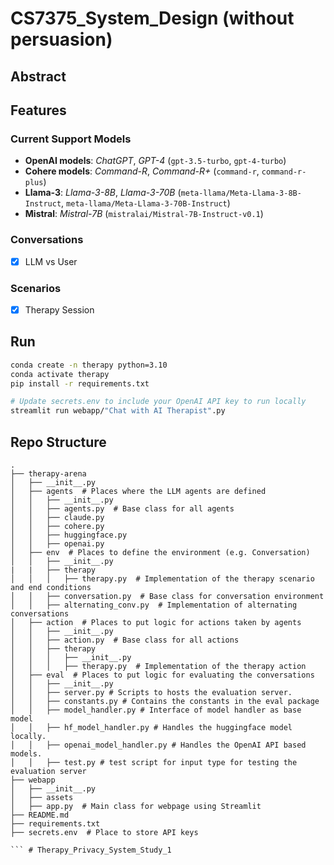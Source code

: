 # CS7375_System_Design (without persuasion)

## Abstract

## Features
### Current Support Models
- **OpenAI models**: *ChatGPT*, *GPT-4* (`gpt-3.5-turbo`, `gpt-4-turbo`)
- **Cohere models**: *Command-R*, *Command-R+* (`command-r`, `command-r-plus`)
- **Llama-3**: *Llama-3-8B*, *Llama-3-70B* (`meta-llama/Meta-Llama-3-8B-Instruct`, `meta-llama/Meta-Llama-3-70B-Instruct`)
- **Mistral**: *Mistral-7B* (`mistralai/Mistral-7B-Instruct-v0.1`)

### Conversations
- [X] LLM vs User

### Scenarios
- [X] Therapy Session


## Run
```bash
conda create -n therapy python=3.10
conda activate therapy
pip install -r requirements.txt

# Update secrets.env to include your OpenAI API key to run locally
streamlit run webapp/"Chat with AI Therapist".py
```


## Repo Structure
```
.
├── therapy-arena
│   ├── __init__.py
│   ├── agents  # Places where the LLM agents are defined
│   │   ├── __init__.py
│   │   ├── agents.py  # Base class for all agents
│   │   ├── claude.py
│   │   ├── cohere.py
│   │   ├── huggingface.py
│   │   ├── openai.py
│   ├── env  # Places to define the environment (e.g. Conversation)
│   │   ├── __init__.py
|   |   ├── therapy
│   │   │   ├── therapy.py  # Implementation of the therapy scenario and end conditions
│   │   ├── conversation.py  # Base class for conversation environment
│   │   ├── alternating_conv.py  # Implementation of alternating conversations
│   ├── action  # Places to put logic for actions taken by agents
│   │   ├── __init__.py
│   │   ├── action.py  # Base class for all actions
│   │   ├── therapy
│   │   │   ├── __init__.py
│   │   │   ├── therapy.py  # Implementation of the therapy action
│   ├── eval  # Places to put logic for evaluating the conversations
│   │   ├── __init__.py
│   │   ├── server.py # Scripts to hosts the evaluation server.
│   │   ├── constants.py # Contains the constants in the eval package
│   │   ├── model_handler.py # Interface of model handler as base model
│   │   ├── hf_model_handler.py # Handles the huggingface model locally.
│   │   ├── openai_model_handler.py # Handles the OpenAI API based models.
│   │   ├── test.py # test script for input type for testing the evaluation server
├── webapp
│   ├── __init__.py
│   ├── assets
│   ├── app.py  # Main class for webpage using Streamlit
├── README.md
├── requirements.txt
├── secrets.env  # Place to store API keys

``` # Therapy_Privacy_System_Study_1
